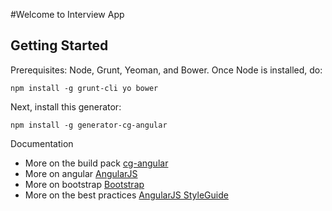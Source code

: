 #Welcome to Interview App

Getting Started
-------------

Prerequisites: Node, Grunt, Yeoman, and Bower.  Once Node is installed, do:

    npm install -g grunt-cli yo bower

Next, install this generator:

    npm install -g generator-cg-angular

Documentation
* More on the build pack [cg-angular](https://github.com/cgross/generator-cg-angular)
* More on angular [AngularJS](https://docs.angularjs.org/api)
* More on bootstrap [Bootstrap](http://getbootstrap.com/)
* More on the best practices [AngularJS StyleGuide](https://github.com/johnpapa/angular-styleguide)